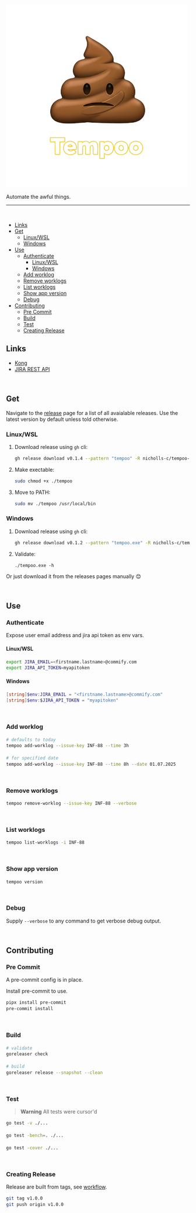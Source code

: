 ![Tempoo](./docs/images/tempoo.png)

Automate the awful things.

---

<br>

- [Links](#links)
- [Get](#get)
  - [Linux/WSL](#linuxwsl)
  - [Windows](#windows)
- [Use](#use)
  - [Authenticate](#authenticate)
    - [Linux/WSL](#linuxwsl-1)
    - [Windows](#windows-1)
  - [Add worklog](#add-worklog)
  - [Remove worklogs](#remove-worklogs)
  - [List worklogs](#list-worklogs)
  - [Show app version](#show-app-version)
  - [Debug](#debug)
- [Contributing](#contributing)
  - [Pre Commit](#pre-commit)
  - [Build](#build)
  - [Test](#test)
  - [Creating Release](#creating-release)


## Links

- [Kong](https://github.com/alecthomas/kong)
- [JIRA REST API](https://developer.atlassian.com/cloud/jira/platform/rest/v3/intro/)

<br>

## Get

Navigate to the [release](https://github.com/nicholls-c/tempoo/releases) page for a list of all avaialable releases. Use the latest version by default unless told otherwise.

### Linux/WSL

1. Download release using `gh` cli:
   ```sh
   gh release download v0.1.4 --pattern "tempoo" -R nicholls-c/tempoo-go --clobber
   ```
2. Make exectable:
   ```sh
   sudo chmod +x ./tempoo
   ```
3. Move to PATH:
   ```sh
   sudo mv ./tempoo /usr/local/bin
   ```

### Windows

1. Download release using `gh` cli:
   ```sh
   gh release download v0.1.2 --pattern "tempoo.exe" -R nicholls-c/tempoo-go --clobber
   ```
2. Validate:
   ```pwsh
   ./tempoo.exe -h
   ```

Or just download it from the releases pages manually :blush:

<br>

## Use

### Authenticate

Expose user email address and jira api token as env vars.

#### Linux/WSL

```sh
export JIRA_EMAIL=<firstname.lastname>@commify.com
export JIRA_API_TOKEN=myapitoken
```

#### Windows

```powershell
[string]$env:JIRA_EMAIL = "<firstname.lastname>@commify.com"
[string]$env:$JIRA_API_TOKEN = "myapitoken"
```

<br>

### Add worklog

```sh
# defaults to today
tempoo add-worklog --issue-key INF-88 --time 3h

# for specified date
tempoo add-worklog --issue-key INF-88 --time 8h --date 01.07.2025
```

<br>

### Remove worklogs

```sh
tempoo remove-worklog --issue-key INF-88 --verbose
```

<br>

### List worklogs

```sh
tempoo list-worklogs -i INF-88
```

<br>

### Show app version

```sh
tempoo version
```

<br>

### Debug

Supply `--verbose` to any command to get verbose debug output.

<br>

## Contributing

### Pre Commit

A pre-commit config is in place.

Install pre-commit to use.

```sh
pipx install pre-commit
pre-commit install
```

<br>

### Build

```sh
# validate
goreleaser check

# build
goreleaser release --snapshot --clean
```

<br>

### Test

> **Warning**
> All tests were cursor'd

```sh
go test -v ./...

go test -bench=. ./...

go test -cover ./...
```

<br>

### Creating Release

Release are built from tags, see [workflow](./.github/workflows/ci.yml).

```sh
git tag v1.0.0
git push origin v1.0.0
```